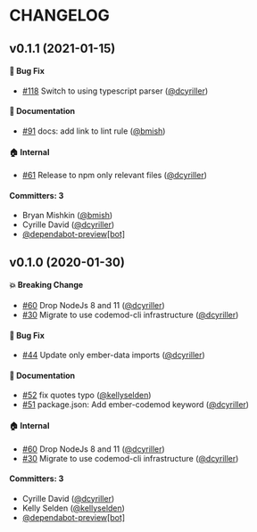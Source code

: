# CHANGELOG

## v0.1.1 (2021-01-15)

#### :bug: Bug Fix
* [#118](https://github.com/ember-codemods/ember-data-codemod/pull/118) Switch to using typescript parser ([@dcyriller](https://github.com/dcyriller))

#### :memo: Documentation
* [#91](https://github.com/ember-codemods/ember-data-codemod/pull/91) docs: add link to lint rule ([@bmish](https://github.com/bmish))

#### :house: Internal
* [#61](https://github.com/ember-codemods/ember-data-codemod/pull/61) Release to npm only relevant files ([@dcyriller](https://github.com/dcyriller))

#### Committers: 3
- Bryan Mishkin ([@bmish](https://github.com/bmish))
- Cyrille David ([@dcyriller](https://github.com/dcyriller))
- [@dependabot-preview[bot]](https://github.com/apps/dependabot-preview)

## v0.1.0 (2020-01-30)

#### :boom: Breaking Change
* [#60](https://github.com/ember-codemods/ember-data-codemod/pull/60) Drop NodeJs 8 and 11 ([@dcyriller](https://github.com/dcyriller))
* [#30](https://github.com/ember-codemods/ember-data-codemod/pull/30) Migrate to use codemod-cli infrastructure ([@dcyriller](https://github.com/dcyriller))

#### :bug: Bug Fix
* [#44](https://github.com/ember-codemods/ember-data-codemod/pull/44) Update only ember-data imports ([@dcyriller](https://github.com/dcyriller))

#### :memo: Documentation
* [#52](https://github.com/ember-codemods/ember-data-codemod/pull/52) fix quotes typo ([@kellyselden](https://github.com/kellyselden))
* [#51](https://github.com/ember-codemods/ember-data-codemod/pull/51) package.json: Add ember-codemod keyword ([@dcyriller](https://github.com/dcyriller))

#### :house: Internal
* [#60](https://github.com/ember-codemods/ember-data-codemod/pull/60) Drop NodeJs 8 and 11 ([@dcyriller](https://github.com/dcyriller))
* [#30](https://github.com/ember-codemods/ember-data-codemod/pull/30) Migrate to use codemod-cli infrastructure ([@dcyriller](https://github.com/dcyriller))

#### Committers: 3
- Cyrille David ([@dcyriller](https://github.com/dcyriller))
- Kelly Selden ([@kellyselden](https://github.com/kellyselden))
- [@dependabot-preview[bot]](https://github.com/apps/dependabot-preview)
